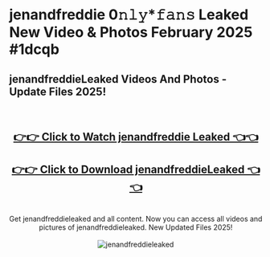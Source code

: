 # jenandfreddie 0𝚗𝚕𝚢*𝚏𝚊𝚗𝚜 Leaked New Video & Photos February 2025 #1dcqb

<h2>jenandfreddieLeaked Videos And Photos - Update Files 2025!</h2>
<br>
<div align="center">
<h2><a href="https://mediaupload.pro?title=jenandfreddie&ref=11F" rel="nofollow">👉👉 Click to Watch jenandfreddie Leaked 👈👈</a></h2>
<h2><a href="https://mediaupload.pro?title=jenandfreddie&ref=11F" rel="nofollow">👉👉 Click to Download jenandfreddieLeaked 👈👈</a></h2>
<br>
Get jenandfreddieleaked and all content. Now you can access all videos and pictures of jenandfreddieleaked. New Updated Files 2025!
<br>
<br>
<a href="https://mediaupload.pro?title=jenandfreddie&ref=11F" rel="nofollow" data-target="animated-image.originalLink"><img src="https://i.ibb.co/Gkj2r4b/banner.png" alt="jenandfreddieleaked" style="max-width: 100%; display: inline-block;" data-target="animated-image.originalImage"></a>
</div>
<br>

